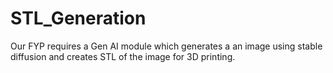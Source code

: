 # STL_Generation
Our FYP requires a Gen AI module which generates a an image using stable diffusion and creates STL of the image for 3D printing.
